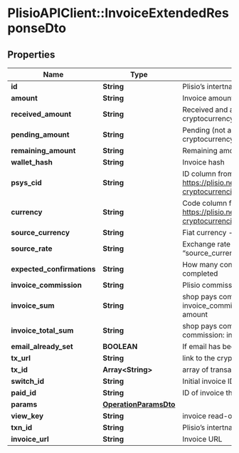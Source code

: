 # PlisioAPIClient::InvoiceExtendedResponseDto

## Properties
Name | Type | Description | Notes
------------ | ------------- | ------------- | -------------
**id** | **String** | Plisio’s intertnal ID (copy of txn_id) | [optional] 
**amount** | **String** | Invoice amount in the selected cryptocurrency | [optional] 
**received_amount** | **String** | Received and approved amount in the selected cryptocurrency | [optional] 
**pending_amount** | **String** | Pending (not approve) amount in the selected cryptocurrency | [optional] 
**remaining_amount** | **String** | Remaining amount in the selected cryptocurrency | [optional] 
**wallet_hash** | **String** | Invoice hash | [optional] 
**psys_cid** | **String** | ID column from https://plisio.net/documentation/appendices/supported-cryptocurrencies | [optional] 
**currency** | **String** | Code column from https://plisio.net/documentation/appendices/supported-cryptocurrencies | [optional] 
**source_currency** | **String** | Fiat currency - only USD available for the moment | [optional] 
**source_rate** | **String** | Exchange rate from the “psys_cid” to the “source_currency” at the moment of transfer | [optional] 
**expected_confirmations** | **String** | How many confirmations expected to mark invoice completed | [optional] 
**invoice_commission** | **String** | Plisio commission | [optional] 
**invoice_sum** | **String** | shop pays commission: invoice amount - invoice_commission client pays commission: invoice amount | [optional] 
**invoice_total_sum** | **String** | shop pays commission: invoice amount client pays commission: invoice_commission + invoice_sum | [optional] 
**email_already_set** | **BOOLEAN** | If email has been set | [optional] 
**tx_url** | **String** | link to the cryptocurrency block explorer | [optional] 
**tx_id** | **Array&lt;String&gt;** | array of transaction ids | [optional] 
**switch_id** | **String** | Initial invoice ID | [optional] 
**paid_id** | **String** | ID of invoice that has money | [optional] 
**params** | [**OperationParamsDto**](OperationParamsDto.md) |  | [optional] 
**view_key** | **String** | invoice read-only view key | [optional] 
**txn_id** | **String** | Plisio’s intertnal ID | [optional] 
**invoice_url** | **String** | Invoice URL | [optional] 

